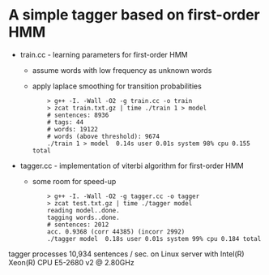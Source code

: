 A simple tagger based on first-order HMM
===
+ train.cc - learning parameters for first-order HMM
  - assume words with low frequency as unknown words
  - apply laplace smoothing for transition probabilities

            > g++ -I. -Wall -O2 -g train.cc -o train
            > zcat train.txt.gz | time ./train 1 > model
            # sentences: 8936
            # tags: 44
            # words: 19122
            # words (above threshold): 9674
            ./train 1 > model  0.14s user 0.01s system 98% cpu 0.155 total
  
+ tagger.cc - implementation of viterbi algorithm for first-order HMM
  - some room for speed-up

            > g++ -I. -Wall -O2 -g tagger.cc -o tagger
            > zcat test.txt.gz | time ./tagger model
            reading model..done.
            tagging words..done.
            # sentences: 2012
            acc. 0.9368 (corr 44385) (incorr 2992)
            ./tagger model  0.18s user 0.01s system 99% cpu 0.184 total

tagger processes 10,934 sentences / sec. on Linux server with Intel(R) Xeon(R) CPU E5-2680 v2 @ 2.80GHz
